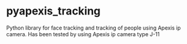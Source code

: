 pyapexis_tracking
=================

Python library for face tracking and tracking of people using Apexis ip camera. Has been tested by using Apexis ip camera type J-11
